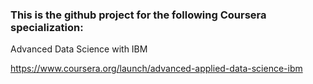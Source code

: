 ### This is the github project for the following Coursera specialization:

Advanced Data Science with IBM

https://www.coursera.org/launch/advanced-applied-data-science-ibm
